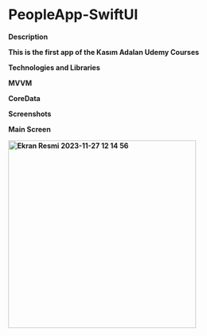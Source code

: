 # PeopleApp-SwiftUI

<b>Description<b>

This is the first app of the Kasım Adalan Udemy Courses 

Technologies and Libraries

MVVM

CoreData


Screenshots

Main Screen

<img width="377" alt="Ekran Resmi 2023-11-27 12 14 56" src="https://github.com/Ekinugur/PeopleApp-SwiftUI/assets/89681999/04610f61-82e7-40be-b0f1-8f04d0fc67af">
